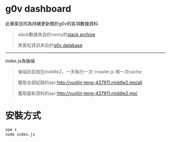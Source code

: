 # g0v dashboard

此專案目的為持續更新關於g0v的各項數據資料
> slack數據來自於ronny的[slack archive](https://g0v-slack-archive.g0v.ronny.tw/)

> 黑客松資訊來自於[g0v database](https://docs.google.com/spreadsheets/d/1C9-g1pvkfqBJbfkjPB0gvfBbBxVlWYJj6tTVwaI5_x8)

---
index.js為後端

> 後端目前放在middle2，一天執行一次 crawler.js 做一次cache

> 獲取全部紀錄的api http://yunlin-teng-437911.middle2.me/all

> 獲取最新資料的api http://yunlin-teng-437911.middle2.me/

# 安裝方式
``` bash
npm i
node index.js
```
